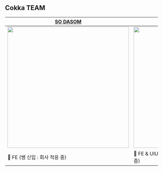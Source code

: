 ## Cokka TEAM
| [SO DASOM](https://github.com/Sodasom) | [LEE KANGHEE](https://github.com/bigblackbean)
|--|--|
| <img src="https://github.com/A-Water-Strider/.github/assets/107921099/e10d5439-9e26-4f1f-8a2c-6a5940e6fdc7" width="400px" /> | <img src="https://github.com/A-Water-Strider/.github/assets/107921099/863cff67-2fe2-4d7f-8224-7b9b227bc3ec" width="400px" />
| 🐥 FE (쌩 신입 : 회사 적응 중) | 🐯 FE & UIUX Designer (개발 야생에서 강하게 키워지는 중) |
<br>
